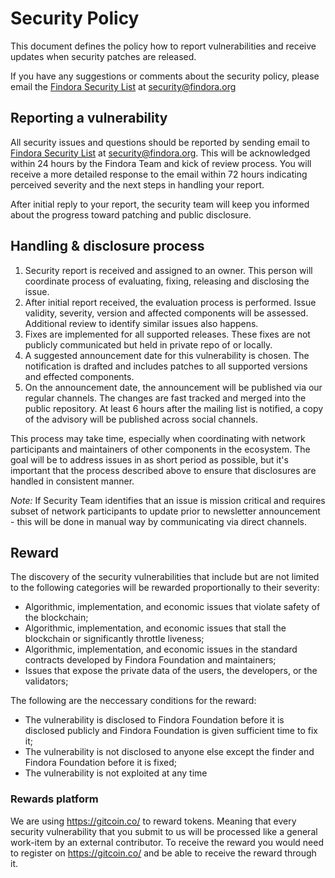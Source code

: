 # Security Policy

This document defines the policy how to report vulnerabilities and receive updates when security patches are released.

If you have any suggestions or comments about the security policy, please email the [Findora Security List](mailto:security@findora.org) at security@findora.org

## Reporting a vulnerability

All security issues and questions should be reported by sending email to [Findora Security List](mailto:security@findora.org) at security@findora.org.
This will be acknowledged within 24 hours by the Findora Team and kick of review process.
You will receive a more detailed response to the email within 72 hours indicating perceived severity and the next steps in handling your report.

After initial reply to your report, the security team will keep you informed about the progress toward patching and public disclosure.

## Handling & disclosure process

1. Security report is received and assigned to an owner. This person will coordinate process of evaluating, fixing, releasing and disclosing the issue.
2. After initial report received, the evaluation process is performed. Issue validity, severity, version and affected components will be assessed. Additional review to identify similar issues also happens. 
3. Fixes are implemented for all supported releases. These fixes are not publicly communicated but held in private repo of or locally.
4. A suggested announcement date for this vulnerability is chosen. The notification is drafted and includes patches to all supported versions and effected components.
5. On the announcement date, the announcement will be published via our regular channels. The changes are fast tracked and merged into the public repository. At least 6 hours after the mailing list is notified, a copy of the advisory will be published across social channels. 

This process may take time, especially when coordinating with network participants and maintainers of other components in the ecosystem.
The goal will be to address issues in as short period as possible, but it's important that the process described above to ensure that disclosures are handled in consistent manner.  

*Note:* If Security Team identifies that an issue is mission critical and requires subset of network participants to update prior to newsletter announcement - this will be done in manual way by communicating via direct channels. 

## Reward

The discovery of the security vulnerabilities that include but are not limited to the following categories will be rewarded proportionally to their severity:
* Algorithmic, implementation, and economic issues that violate safety of the blockchain;
* Algorithmic, implementation, and economic issues that stall the blockchain or significantly throttle liveness;
* Algorithmic, implementation, and economic issues in the standard contracts developed by Findora Foundation and maintainers;
* Issues that expose the private data of the users, the developers, or the validators;

The following are the neccessary conditions for the reward:
* The vulnerability is disclosed to Findora Foundation before it is disclosed publicly and Findora Foundation is given sufficient time to fix it;
* The vulnerability is not disclosed to anyone else except the finder and Findora Foundation before it is fixed;
* The vulnerability is not exploited at any time

### Rewards platform

We are using https://gitcoin.co/ to reward tokens. Meaning that every security vulnerability that you submit to us will be processed like a general work-item by an external contributor. To receive the reward you would need to register on https://gitcoin.co/ and be able to receive the reward through it.